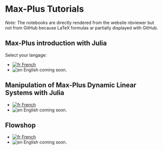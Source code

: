# Max-Plus Tutorials

*Note:* The notebooks are directly rendered from the website nbviewer but not from GitHub
because LaTeX formulas ar partially displayed with GitHub.

## Max-Plus introduction with Julia

Select your langage:
- [![fr](https://lecrapouille.github.io/icons/fr.png) French](https://nbviewer.jupyter.org/github/Lecrapouille/MaxPlus.jl/blob/dev/tutorial/core-fr.ipynb)
- ![en](https://lecrapouille.github.io/icons/en.png) English coming soon.

## Manipulation of Max-Plus Dynamic Linear Systems with Julia

- [![fr](https://lecrapouille.github.io/icons/fr.png) French](https://nbviewer.jupyter.org/github/Lecrapouille/MaxPlus.jl/blob/dev/tutorial/syslin-fr.ipynb)
- ![en](https://lecrapouille.github.io/icons/en.png) English coming soon.

## Flowshop

- [![fr](https://lecrapouille.github.io/icons/fr.png) French](https://nbviewer.jupyter.org/github/Lecrapouille/MaxPlus.jl/blob/dev/tutorial/flowshop-fr.ipynb)
- ![en](https://lecrapouille.github.io/icons/en.png) English coming soon.
